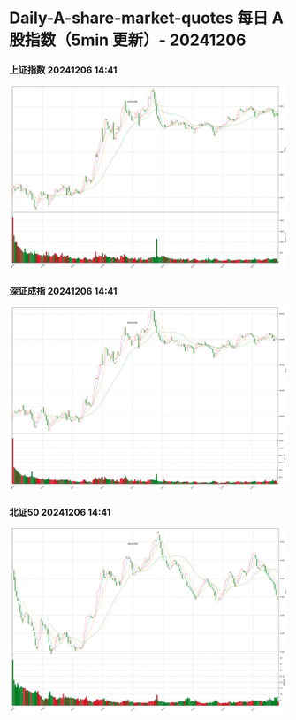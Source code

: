 
# Daily-A-share-market-quotes 每日 A 股指数（5min 更新）- 20241206

### 上证指数 20241206 14:41
![](./fig/2024/12/20241206-sh000001.png)

### 深证成指 20241206 14:41
![](./fig/2024/12/20241206-sz399001.png)

### 北证50 20241206 14:41
![](./fig/2024/12/20241206-bj899050.png)
